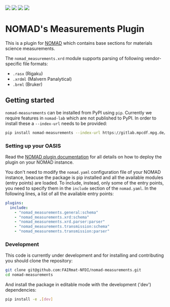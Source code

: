 ![](https://github.com/FAIRmat-NFDI/nomad-measurements/actions/workflows/publish.yml/badge.svg)
![](https://img.shields.io/pypi/pyversions/nomad-measurements)
![](https://img.shields.io/pypi/l/nomad-measurements)
![](https://img.shields.io/pypi/v/nomad-measurements)

# NOMAD's Measurements Plugin
This is a plugin for [NOMAD](https://nomad-lab.eu) which contains base sections for
materials science measurements. 

The `nomad_measurements.xrd` module supports
parsing of following vendor-specific file formats:
- `.rasx` (Rigaku)
- `.xrdml` (Malvern Panalytical)
- `.brml` (Bruker)

## Getting started
`nomad-measurements` can be installed from PyPI using `pip`.
Currently we require features in `nomad-lab` which are not published to PyPI.
In order to install these a `--index-url` needs to be provided:
```sh
pip install nomad-measurements --index-url https://gitlab.mpcdf.mpg.de/api/v4/projects/2187/packages/pypi/simple
```
### Setting up your OASIS
Read the [NOMAD plugin documentation](https://nomad-lab.eu/prod/v1/staging/docs/plugins/plugins.html#add-a-plugin-to-your-nomad) for all details on how to deploy the plugin on your NOMAD instance.

You don't need to modify the ```nomad.yaml``` configuration file of your NOMAD instance, beacuse the package is pip installed and all the available modules (entry points) are loaded.
To include, instead, only some of the entry points, you need to specify them in the ```include``` section of the ```nomad.yaml```. In the following lines, a list of all the available entry points:  

```yaml
plugins:
  include:
    - "nomad_measurements.general:schema"
    - "nomad_measurements.xrd:schema"
    - "nomad_measurements.xrd.parser:parser"
    - "nomad_measurements.transmission:schema"
    - "nomad_measurements.transmission:parser"
 ```

### Development
This code is currently under development and for installing and contributing you should clone the repository:
```sh
git clone git@github.com:FAIRmat-NFDI/nomad-measurements.git
cd nomad-measurements
```

And install the package in editable mode with the development ('dev') dependencies:
```sh
pip install -e .[dev]
```